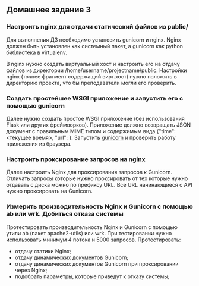 ## Домашнее задание 3

### Настроить nginx для отдачи статический файлов из public/
Для выполнения ДЗ необходимо установить gunicorn и nginx.
Nginx должен быть установлен как системный пакет, а gunicorn как python библиотека в virtualenv.

В nginx нужно создать виртуальный хост и настроить его на отдачу файлов из директории /home/username/projectname/public.
Настройки nginx (точнее фрагмент содержащий вирт.хост) нужно положить в директорию проекта, что бы преподаватели могли его проверить.

### Создать простейшее WSGI приложение и запустить его с помощью gunicorn
Далее нужно создать простое WSGI приложение (без использования Flask или других фреймворков).
Приложение должно возвращать JSON документ с правильным MIME типом и содержимым вида {"time": <текущее время>, "url": <request url>}.
Запустить [gunicorn](https://docs.gunicorn.org/en/stable/run.html) и проверить работу приложения из браузера.

### Настроить проксирование запросов на nginx
Далее настроить Nginx для проксирования запросов к Gunicorn.
Отличать запросы которые нужно проксировать от тех которые нужно отдавать с диска можно по префиксу URL.
Все URL начинающиеся с API нужно проксировать на Gunicorn.

### Измерить производительность Nginx и Gunicorn c помощью ab или wrk. Добиться отказа системы
Протестировать производительность Nginx и Gunicorn c помощью утили ab (пакет apache2-utils) или wrk.
При тестировании нужно использовать минимум 4 потока и 5000 запросов.
Протестировать:
- отдачу статики Nginx;
- отдачу динамических документов Gunicorn;
- отдачу динамических документов Gunicorn при проксировании через Nginx;
- подобрать параметры, которые приведут к отказу системы;

